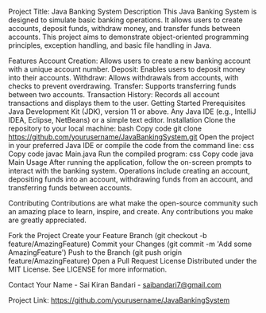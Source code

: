 Project Title: Java Banking System
Description
This Java Banking System is designed to simulate basic banking operations. It allows users to create accounts, deposit funds, withdraw money, and transfer funds between accounts. This project aims to demonstrate object-oriented programming principles, exception handling, and basic file handling in Java.

Features
Account Creation: Allows users to create a new banking account with a unique account number.
Deposit: Enables users to deposit money into their accounts.
Withdraw: Allows withdrawals from accounts, with checks to prevent overdrawing.
Transfer: Supports transferring funds between two accounts.
Transaction History: Records all account transactions and displays them to the user.
Getting Started
Prerequisites
Java Development Kit (JDK), version 11 or above.
Any Java IDE (e.g., IntelliJ IDEA, Eclipse, NetBeans) or a simple text editor.
Installation
Clone the repository to your local machine:
bash
Copy code
git clone https://github.com/yourusername/JavaBankingSystem.git
Open the project in your preferred Java IDE or compile the code from the command line:
css
Copy code
javac Main.java
Run the compiled program:
css
Copy code
java Main
Usage
After running the application, follow the on-screen prompts to interact with the banking system. Operations include creating an account, depositing funds into an account, withdrawing funds from an account, and transferring funds between accounts.

Contributing
Contributions are what make the open-source community such an amazing place to learn, inspire, and create. Any contributions you make are greatly appreciated.

Fork the Project
Create your Feature Branch (git checkout -b feature/AmazingFeature)
Commit your Changes (git commit -m 'Add some AmazingFeature')
Push to the Branch (git push origin feature/AmazingFeature)
Open a Pull Request
License
Distributed under the MIT License. See LICENSE for more information.

Contact
Your Name - Sai Kiran Bandari - saibandari7@gmail.com

Project Link: https://github.com/yourusername/JavaBankingSystem
